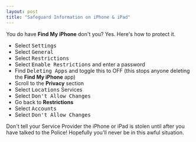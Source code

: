 ```yaml
---
layout: post
title: "Safeguard Information on iPhone & iPad"
---
```


You do have **Find My iPhone** don't you? Yes. Here's how to protect it.

* Select <kbd>Settings</kbd>
* Select <kbd>General</kbd>
* Select <kbd>Restrictions</kbd>
* Select <kbd>Enable Restrictions</kbd> and enter a password
* Find <kbd>Deleting Apps</kbd> and toggle this to OFF (this stops anyone deleting the **Find My iPhone** app)
* Scroll to the **Privacy** section
* Select <kbd>Locations</kbd> Services
* Select <kbd>Don't Allow Changes</kbd>
* Go back to **Restrictions**
* Select <kbd>Accounts</kbd>
* Select <kbd>Don't Allow Changes</kbd>

Don't tell your Service Provider the iPhone or iPad is stolen until after you have talked to the Police! Hopefully you'll never be in this awful 
situation.